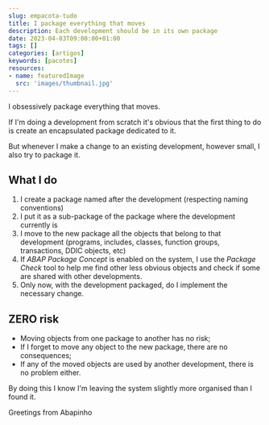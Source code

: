 ```yaml
---
slug: empacota-tudo
title: I package everything that moves
description: Each development should be in its own package
date: 2023-04-03T09:00:00+01:00
tags: []
categories: [artigos]
keywords: [pacotes]
resources:
- name: featuredImage
  src: 'images/thumbnail.jpg'
---
```


I obsessively package everything that moves.

<!--more-->

If I'm doing a development from scratch it's obvious that the first thing to do is create an encapsulated package dedicated to it.

But whenever I make a change to an existing development, however small, I also try to package it.

## What I do

1. I create a package named after the development (respecting naming conventions)
2. I put it as a sub-package of the package where the development currently is
3. I move to the new package all the objects that belong to that development (programs, includes, classes, function groups, transactions, DDIC objects, etc)
4. If _ABAP Package Concept_ is enabled on the system, I use the _Package Check_ tool to help me find other less obvious objects and check if some are shared with other developments.
5. Only now, with the development packaged, do I implement the necessary change.

## ZERO risk

- Moving objects from one package to another has no risk;
- If I forget to move any object to the new package, there are no consequences;
- If any of the moved objects are used by another development, there is no problem either.

By doing this I know I'm leaving the system slightly more organised than I found it.

Greetings from Abapinho
